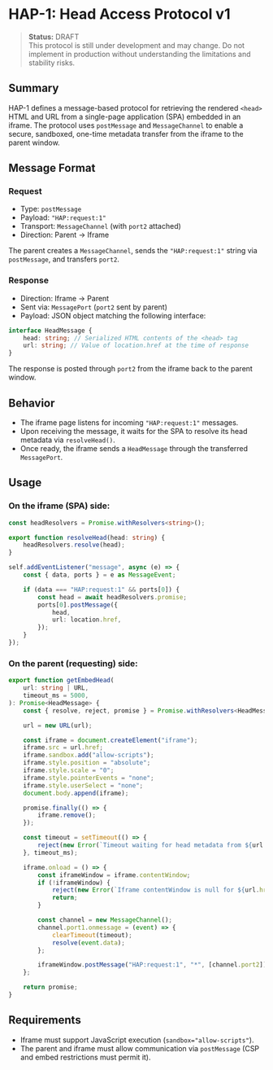 # HAP-1: Head Access Protocol v1

> **Status:** DRAFT\
> This protocol is still under development and may change. Do not implement in
> production without understanding the limitations and stability risks.

## Summary

HAP-1 defines a message-based protocol for retrieving the rendered `<head>` HTML
and URL from a single-page application (SPA) embedded in an iframe. The protocol
uses `postMessage` and `MessageChannel` to enable a secure, sandboxed, one-time
metadata transfer from the iframe to the parent window.

## Message Format

### Request

- Type: `postMessage`
- Payload: `"HAP:request:1"`
- Transport: `MessageChannel` (with `port2` attached)
- Direction: Parent → Iframe

The parent creates a `MessageChannel`, sends the `"HAP:request:1"` string via
`postMessage`, and transfers `port2`.

### Response

- Direction: Iframe → Parent
- Sent via: `MessagePort` (`port2` sent by parent)
- Payload: JSON object matching the following interface:

```ts
interface HeadMessage {
    head: string; // Serialized HTML contents of the <head> tag
    url: string; // Value of location.href at the time of response
}
```

The response is posted through `port2` from the iframe back to the parent
window.

## Behavior

- The iframe page listens for incoming `"HAP:request:1"` messages.
- Upon receiving the message, it waits for the SPA to resolve its head metadata
  via `resolveHead()`.
- Once ready, the iframe sends a `HeadMessage` through the transferred
  `MessagePort`.

## Usage

### On the iframe (SPA) side:

```ts
const headResolvers = Promise.withResolvers<string>();

export function resolveHead(head: string) {
    headResolvers.resolve(head);
}

self.addEventListener("message", async (e) => {
    const { data, ports } = e as MessageEvent;

    if (data === "HAP:request:1" && ports[0]) {
        const head = await headResolvers.promise;
        ports[0].postMessage({
            head,
            url: location.href,
        });
    }
});
```

### On the parent (requesting) side:

```ts
export function getEmbedHead(
    url: string | URL,
    timeout_ms = 5000,
): Promise<HeadMessage> {
    const { resolve, reject, promise } = Promise.withResolvers<HeadMessage>();

    url = new URL(url);

    const iframe = document.createElement("iframe");
    iframe.src = url.href;
    iframe.sandbox.add("allow-scripts");
    iframe.style.position = "absolute";
    iframe.style.scale = "0";
    iframe.style.pointerEvents = "none";
    iframe.style.userSelect = "none";
    document.body.append(iframe);

    promise.finally(() => {
        iframe.remove();
    });

    const timeout = setTimeout(() => {
        reject(new Error(`Timeout waiting for head metadata from ${url.href}`));
    }, timeout_ms);

    iframe.onload = () => {
        const iframeWindow = iframe.contentWindow;
        if (!iframeWindow) {
            reject(new Error(`Iframe contentWindow is null for ${url.href}`));
            return;
        }

        const channel = new MessageChannel();
        channel.port1.onmessage = (event) => {
            clearTimeout(timeout);
            resolve(event.data);
        };

        iframeWindow.postMessage("HAP:request:1", "*", [channel.port2]);
    };

    return promise;
}
```

## Requirements

- Iframe must support JavaScript execution (`sandbox="allow-scripts"`).
- The parent and iframe must allow communication via `postMessage` (CSP and
  embed restrictions must permit it).
